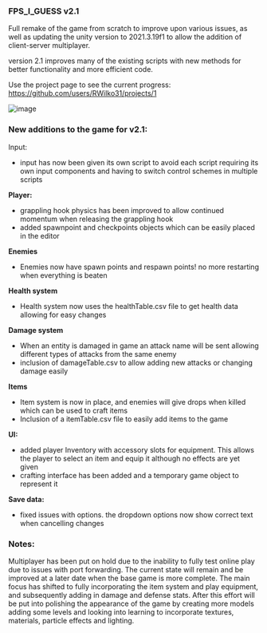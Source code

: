 ### FPS_I_GUESS v2.1
Full remake of the game from scratch to improve upon various issues, as well as updating the unity version to 2021.3.19f1 to allow the addition of client-server multiplayer.

version 2.1 improves many of the existing scripts with new methods for better functionality and more efficient code.

Use the project page to see the current progress: https://github.com/users/RWilko31/projects/1

![image](https://user-images.githubusercontent.com/92086002/223248146-e062eac8-add3-4389-a1b2-a23d99b1dc63.png)


### New additions to the game for v2.1:
Input:
- input has now been given its own script to avoid each script requiring its own input components and having to switch control schemes in multiple scripts

**Player:**
- grappling hook physics has been improved to allow continued momentum when releasing the grappling hook
- added spawnpoint and checkpoints objects which can be easily placed in the editor 

**Enemies**
- Enemies now have spawn points and respawn points! no more restarting when everything is beaten

**Health system**
- Health system now uses the healthTable.csv file to get health data allowing for easy changes

**Damage system**
- When an entity is damaged in game an attack name will be sent allowing different types of attacks from the same enemy
- inclusion of damageTable.csv to allow adding new attacks or changing damage easily

**Items**
- Item system is now in place, and enemies will give drops when killed which can be used to craft items
- Inclusion of a itemTable.csv file to easily add items to the game

**UI:**
- added player Inventory with accessory slots for equipment. This allows the player to select an item and equip it although no effects are yet given
- crafting interface has been added and a temporary game object to represent it

**Save data:**
- fixed issues with options. the dropdown options now show correct text when cancelling changes

### Notes:
Multiplayer has been put on hold due to the inability to fully test online play due to issues with port forwarding. The current state will remain and be improved at a later date when the base game is more complete.
The main focus has shifted to fully incorporating the item system and play equipment, and subsequently adding in damage and defense stats. After this effort will be put into polishing the appearance of the game by creating more models adding some levels and looking into learning to incorporate textures, materials, particle effects and lighting.

